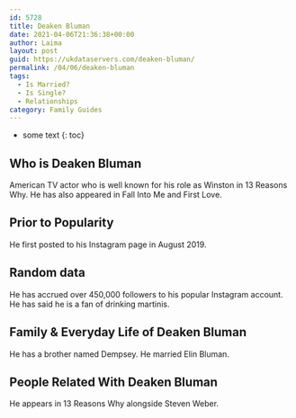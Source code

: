 ```yaml
---
id: 5728
title: Deaken Bluman
date: 2021-04-06T21:36:38+00:00
author: Laima
layout: post
guid: https://ukdataservers.com/deaken-bluman/
permalink: /04/06/deaken-bluman
tags:
  - Is Married?
  - Is Single?
  - Relationships
category: Family Guides
---
```


* some text
{: toc}


## Who is Deaken Bluman
                  
                  
                  
American TV actor who is well known for his role as Winston in 13 Reasons Why. He has also appeared in Fall Into Me and First Love. 
                  
              
            
              
            
                
                
                
## Prior to Popularity
                  
                  
                  
He first posted to his Instagram page in August 2019.
                  
              
            
              
            
                
                
                
## Random data
                  
                  
                  
He has accrued over 450,000 followers to his popular Instagram account. He has said he is a fan of drinking martinis. 
                  
              
            
              
            
                
                
                
## Family & Everyday Life of Deaken Bluman
                  
                  
                  
He has a brother named Dempsey. He married Elin Bluman. 
                  
              
            
              
            
                
                
                
## People Related With Deaken Bluman
                  
                  
                  
He appears in 13 Reasons Why alongside Steven Weber.
                  
              
            
              
            
                
              
            
              
              
            
            
              
            
          
          
          